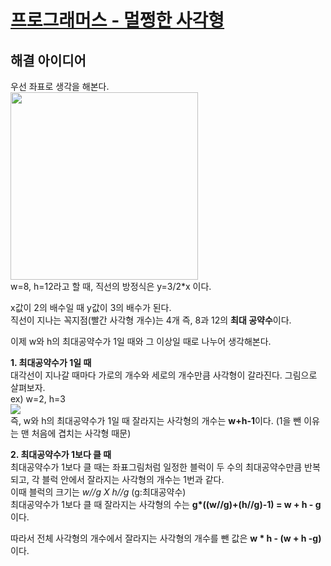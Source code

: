 # [프로그래머스 - 멀쩡한 사각형](https://programmers.co.kr/learn/courses/30/lessons/62048)

## 해결 아이디어

우선 좌표로 생각을 해본다.  
<img src="https://user-images.githubusercontent.com/55703132/97106412-c8235980-1704-11eb-8349-ca0a577aff64.JPG" width=300 />  
w=8, h=12라고 할 때, 직선의 방정식은 y=3/2\*x 이다.

x값이 2의 배수일 때 y값이 3의 배수가 된다.  
직선이 지나는 꼭지점(빨간 사각형 개수)는 4개 즉, 8과 12의 **최대 공약수**이다.

이제 w와 h의 최대공약수가 1일 때와 그 이상일 때로 나누어 생각해본다.

**1. 최대공약수가 1일 때**  
대각선이 지나갈 때마다 가로의 개수와 세로의 개수만큼 사각형이 갈라진다. 그림으로 살펴보자.  
ex) w=2, h=3  
<img src="https://user-images.githubusercontent.com/55703132/97106584-08370c00-1706-11eb-9ae3-45981a28256c.JPG" />  
즉, w와 h의 최대공약수가 1일 때 잘라지는 사각형의 개수는 **w+h-1**이다. (1을 뺀 이유는 맨 처음에 겹치는 사각형 때문)

**2. 최대공약수가 1보다 클 때**  
최대공약수가 1보다 클 때는 좌표그림처럼 일정한 블럭이 두 수의 최대공약수만큼 반복되고, 각 블럭 안에서 잘라지는 사각형의 개수는 1번과 같다.  
이때 블럭의 크기는 _w//g X h//g_ (g:최대공약수)  
최대공약수가 1보다 클 때 잘라지는 사각형의 수는 **g\*((w//g)+(h//g)-1) = w + h - g** 이다.

따라서 전체 사각형의 개수에서 잘라지는 사각형의 개수를 뺀 값은 **w \* h - (w + h -g)** 이다.
